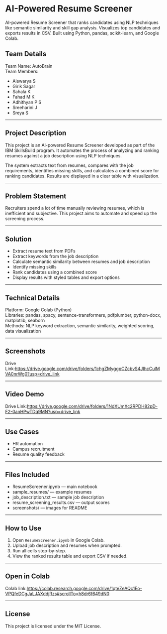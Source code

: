 # AI-Powered Resume Screener
AI-powered Resume Screener that ranks candidates using NLP techniques like semantic similarity and skill gap analysis. Visualizes top candidates and exports results in CSV. Built using Python, pandas, scikit-learn, and Google Colab.

## Team Details

Team Name: AutoBrain  
Team Members:  
- Aiswarya S  
- Girik Sagar
- Sahala K
- Fahad M K
- Adhithyan P S
- Sreeharini J
- Sreya S

---

## Project Description

This project is an AI-powered Resume Screener developed as part of the IBM SkillsBuild program. It automates the process of analyzing and ranking resumes against a job description using NLP techniques.

The system extracts text from resumes, compares with the job requirements, identifies missing skills, and calculates a combined score for ranking candidates. Results are displayed in a clear table with visualization.

---

## Problem Statement

Recruiters spend a lot of time manually reviewing resumes, which is inefficient and subjective. This project aims to automate and speed up the screening process.

---

## Solution

- Extract resume text from PDFs  
- Extract keywords from the job description  
- Calculate semantic similarity between resumes and job description  
- Identify missing skills  
- Rank candidates using a combined score  
- Display results with styled tables and export options

---

## Technical Details

Platform: Google Colab (Python)  
Libraries: pandas, spacy, sentence-transformers, pdfplumber, python-docx, matplotlib, seaborn  
Methods: NLP keyword extraction, semantic similarity, weighted scoring, data visualization  

---

## Screenshots

Drive Link:https://drive.google.com/drive/folders/1chgZMyggpCZcbvS4JIhcCulMVA0nrWg0?usp=drive_link

---

## Video Demo

Drive Link:https://drive.google.com/drive/folders/1NdXUmXc2RPDH82pD-F2-0anHPwTDq9MN?usp=drive_link

---

## Use Cases

- HR automation  
- Campus recruitment  
- Resume quality feedback  

---

## Files Included

- ResumeScreener.ipynb — main notebook  
- sample_resumes/ — example resumes  
- job_description.txt — sample job description  
- resume_screening_results.csv — output scores  
- screenshots/ — images for README  

---

## How to Use

1. Open `ResumeScreener.ipynb` in Google Colab.  
2. Upload job description and resumes when prompted.  
3. Run all cells step-by-step.  
4. View the ranked results table and export CSV if needed.

---

## Open in Colab

Colab link:https://colab.research.google.com/drive/1qteZeAQc1Eo-VPQfeDCgJaLJAXddjRzs#scrollTo=h8dr6f649dN0

---

## License

This project is licensed under the MIT License. 

